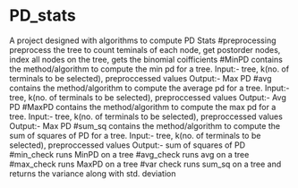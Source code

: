 # PD_stats
A project designed with algorithms to compute PD Stats
#preprocessing
preprocess the tree to count teminals of each node, get postorder nodes, index all nodes on the tree, gets the binomial coifficients
#MinPD
contains the method/algorithm to compute the min pd for a tree. 
Input:- tree, k(no. of terminals to be selected), preproccessed values
Output:- Max PD
#avg
contains the method/algorithm to compute the average pd for a tree. 
Input:- tree, k(no. of terminals to be selected), preproccessed values
Output:- Avg PD
#MaxPD
contains the method/algorithm to compute the max pd for a tree. 
Input:- tree, k(no. of terminals to be selected), preproccessed values
Output:- Max PD
#sum_sq
contains the method/algorithm to compute the sum of squares of PD for a tree. 
Input:- tree, k(no. of terminals to be selected), preproccessed values
Output:- sum of squares of PD
#min_check
runs MinPD on a tree
#avg_check
runs avg on a tree
#max_check
runs MaxPD on a tree
#var check
runs sum_sq on a tree and returns the variance along with std. deviation
